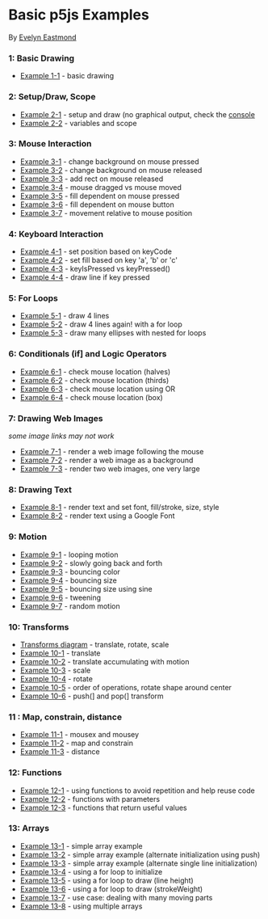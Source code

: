 # Basic p5js Examples

By [Evelyn Eastmond](http://www.evelyneastmond.com/)

### 1: Basic Drawing

* [Example 1-1](http://codepen.io/evhan55/pen/myqjoy?editors=001) - basic drawing

### 2: Setup/Draw, Scope

* [Example 2-1](http://codepen.io/evhan55/pen/bNYjPg?editors=001) - setup and draw (no graphical output, check   the [console](https://developer.chrome.com/devtools/docs/console)  
* [Example 2-2](http://codepen.io/evhan55/pen/azVjgQ?editors=001) - variables and scope


### 3: Mouse Interaction

* [Example 3-1](http://codepen.io/evhan55/pen/JoOaPz?editors=001) - change background on mouse pressed
* [Example 3-2](http://codepen.io/evhan55/pen/vEWzYE?editors=001) - change background on mouse released
* [Example 3-3](http://codepen.io/evhan55/pen/gbXdOr?editors=001) - add rect on mouse released
* [Example 3-4](http://codepen.io/evhan55/pen/jEavOG?editors=001) - mouse dragged vs mouse moved
* [Example 3-5](http://codepen.io/evhan55/pen/jEavNL?editors=001) - fill dependent on mouse pressed
* [Example 3-6](http://codepen.io/evhan55/pen/azVaoP?editors=001) - fill dependent on mouse button
* [Example 3-7](http://codepen.io/tega/pen/zrRVxo?editors=0010) - movement relative to mouse position


### 4: Keyboard Interaction

* [Example 4-1](http://codepen.io/evhan55/pen/ZYaMYo?editors=001) - set position based on keyCode
* [Example 4-2](http://codepen.io/evhan55/pen/bNYxNq?editors=001) - set fill based on key 'a', 'b' or 'c'
* [Example 4-3](http://codepen.io/evhan55/pen/vEWzEE?editors=001) - keyIsPressed vs keyPressed()
* [Example 4-4](http://codepen.io/evhan55/pen/qEVMBw?editors=001) - draw line if key pressed


### 5: For Loops

* [Example 5-1](http://codepen.io/evhan55/pen/QwOBov?editors=001) - draw 4 lines
* [Example 5-2](http://codepen.io/evhan55/pen/emejXM?editors=001) - draw 4 lines again! with a for loop
* [Example 5-3](http://codepen.io/evhan55/pen/zxPLQJ?editors=001) - draw many ellipses with nested for loops


### 6: Conditionals (if] and Logic Operators

* [Example 6-1](http://codepen.io/evhan55/pen/xbYWPL?editors=001) - check mouse location (halves)
* [Example 6-2](http://codepen.io/evhan55/pen/XJzBvB?editors=001) - check mouse location (thirds)
* [Example 6-3](http://codepen.io/evhan55/pen/VYrBoo?editors=001) - check mouse location using OR
* [Example 6-4](http://codepen.io/evhan55/pen/myqGbJ?editors=001) - check mouse location (box)


### 7: Drawing Web Images

*some image links may not work*

* [Example 7-1](http://codepen.io/evhan55/pen/NPzobr?editors=001) - render a web image following the mouse
* [Example 7-2](http://codepen.io/evhan55/pen/MYXLJv?editors=001) - render a web image as a background
* [Example 7-3](http://codepen.io/evhan55/pen/bNKzqp?editors=001) - render two web images, one very large


### 8: Drawing Text

* [Example 8-1](http://codepen.io/evhan55/pen/qEVMOG?editors=001) - render text and set font, fill/stroke, size, style
* [Example 8-2](http://codepen.io/evhan55/pen/bNYxEW?editors=101) - render text using a Google Font


### 9: Motion

* [Example 9-1](http://codepen.io/evhan55/pen/emeLJj?editors=001) - looping motion
* [Example 9-2](http://codepen.io/evhan55/pen/qEVMbG?editors=001) - slowly going back and forth
* [Example 9-3](http://codepen.io/evhan55/pen/bNYxpW?editors=001) - bouncing color
* [Example 9-4](http://codepen.io/evhan55/pen/KwyxzZ?editors=001) - bouncing size
* [Example 9-5](http://codepen.io/evhan55/pen/xbPaVe?editors=001) - bouncing size using sine
* [Example 9-6](http://codepen.io/evhan55/pen/dPZqXy?editors=001) - tweening
* [Example 9-7](http://codepen.io/evhan55/pen/YPEOWX?editors=001) - random motion


### 10: Transforms

* [Transforms diagram](http://risd-creative-programming.github.io/fa13-introtocreativeprogramming/examples/transforms.jpg) - translate, rotate, scale
* [Example 10-1](http://codepen.io/evhan55/pen/PwOdzb?editors=001) - translate
* [Example 10-2](http://codepen.io/evhan55/pen/QwOVEO?editors=001) - translate accumulating with motion
* [Example 10-3](http://codepen.io/evhan55/pen/yyPxJj?editors=001) - scale
* [Example 10-4](http://codepen.io/evhan55/pen/zxPJBy?editors=001) - rotate
* [Example 10-5](http://codepen.io/evhan55/pen/dPZqpy?editors=001) - order of operations, rotate shape around center
* [Example 10-6](http://codepen.io/evhan55/pen/RNjYGr?editors=001) - push(] and pop(] transform


### 11 : Map, constrain, distance

* [Example 11-1](http://codepen.io/evhan55/pen/YPEjmK?editors=001) - mousex and mousey  
* [Example 11-2](http://codepen.io/evhan55/pen/QwOBeg?editors=001) - map and constrain
* [Example 11-3](http://codepen.io/evhan55/pen/zxPJxm?editors=001) - distance


### 12: Functions

* [Example 12-1](http://codepen.io/evhan55/pen/PwOdGb?editors=001) - using functions to avoid repetition and help reuse code
* [Example 12-2](http://codepen.io/evhan55/pen/BymOLW?editors=001) - functions with parameters
* [Example 12-3](http://codepen.io/evhan55/pen/bNYxwR?editors=001) - functions that return useful values


### 13: Arrays

* [Example 13-1](http://codepen.io/evhan55/pen/emeLdL?editors=001) - simple array example
* [Example 13-2](http://codepen.io/evhan55/pen/Eabegr?editors=001) - simple array example (alternate   initialization using push)
* [Example 13-3](http://codepen.io/evhan55/pen/JoOaRq?editors=001) - simple array example (alternate single line   initialization)
* [Example 13-4](http://codepen.io/evhan55/pen/YPEOpX?editors=001) - using a for loop to initialize
* [Example 13-5](http://codepen.io/evhan55/pen/OPOobW?editors=001) - using a for loop to draw (line height)
* [Example 13-6](http://codepen.io/evhan55/pen/bNYxBR?editors=001) - using a for loop to draw (strokeWeight)
* [Example 13-7](http://codepen.io/evhan55/pen/KwyxgQ?editors=001) - use case: dealing with many moving parts
* [Example 13-8](http://codepen.io/evhan55/pen/KwyxNQ?editors=001) - using multiple arrays
